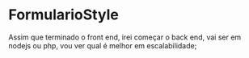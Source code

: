 # FormularioStyle

Assim que terminado o front end, irei começar o back end, vai ser em nodejs ou php, vou ver qual é melhor em escalabilidade;